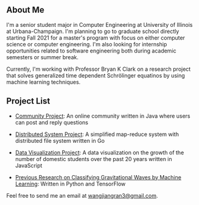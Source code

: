 ## About Me

I'm a senior student major in Computer Engineering at University of Illinois at Urbana-Champaign. I'm planning to go to graduate school directly starting Fall 2021 for a master's program with focus on either computer science or computer engineering. I'm also looking for internship opportunities related to software engineering both during academic semesters or summer break. 

Currently, I'm working with Professor Bryan K Clark on a research project that solves generalized time dependent Schrölinger equatinos by using machine learning techniques. 

## Project List

- [Community Project](https://github.com/jw222/community): An online community written in Java where users can post and reply questions

- [Distributed System Project](https://github.com/jw222/DistributedSystem): A simplified map-reduce system with distributed file system written in Go

- [Data Visualization Project](https://github.com/jw222/CS-296-Project-2): A data visualization on the growth of the number of domestic students over the past 20 years written in JavaScript

- [Previous Research on Classifying Gravitational Waves by Machine Learning](https://github.com/jw222/Gravitational-Wave): Written in Python and TensorFlow

Feel free to send me an email at wangjiangran3@gmail.com.
